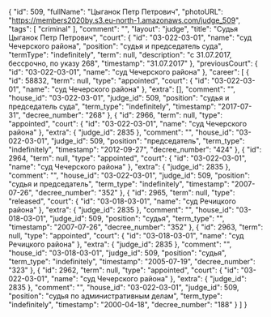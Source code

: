 {
    "id": 509,
    "fullName": "Цыганок Петр Петрович",
    "photoURL": "https://members2020by.s3.eu-north-1.amazonaws.com/judge_509",
    "tags": [
        "criminal"
    ],
    "comment": "",
    "layout": "judge",
    "title": "Судья Цыганок Петр Петрович",
    "court": {
        "id": "03-022-03-01",
        "name": "суд Чечерского района",
        "position": "судья и председатель суда",
        "termType": "indefinitely",
        "term": null,
        "description": "c 31.07.2017, бессрочно, по указу 268",
        "timestamp": "31.07.2017"
    },
    "previousCourt": {
        "id": "03-022-03-01",
        "name": "суд Чечерского района"
    },
    "career": [
        {
            "id": 58832,
            "term": null,
            "type": "appointed",
            "court": {
                "id": "03-022-03-01",
                "name": "суд Чечерского района"
            },
            "extra": [],
            "comment": "",
            "house_id": "03-022-03-01",
            "judge_id": 509,
            "position": "судья и председатель суда",
            "term_type": "indefinitely",
            "timestamp": "2017-07-31",
            "decree_number": "268"
        },
        {
            "id": 2966,
            "term": null,
            "type": "appointed",
            "court": {
                "id": "03-022-03-01",
                "name": "суд Чечерского района"
            },
            "extra": {
                "judge_id": 2835
            },
            "comment": "",
            "house_id": "03-022-03-01",
            "judge_id": 509,
            "position": "председатель",
            "term_type": "indefinitely",
            "timestamp": "2012-09-27",
            "decree_number": "424"
        },
        {
            "id": 2964,
            "term": null,
            "type": "appointed",
            "court": {
                "id": "03-022-03-01",
                "name": "суд Чечерского района"
            },
            "extra": {
                "judge_id": 2835
            },
            "comment": "",
            "house_id": "03-022-03-01",
            "judge_id": 509,
            "position": "судья и председатель",
            "term_type": "indefinitely",
            "timestamp": "2007-07-26",
            "decree_number": "352"
        },
        {
            "id": 2965,
            "term": null,
            "type": "released",
            "court": {
                "id": "03-018-03-01",
                "name": "суд Речицкого района"
            },
            "extra": {
                "judge_id": 2835
            },
            "comment": "",
            "house_id": "03-018-03-01",
            "judge_id": 509,
            "position": "судья",
            "term_type": "",
            "timestamp": "2007-07-26",
            "decree_number": "352"
        },
        {
            "id": 2963,
            "term": null,
            "type": "appointed",
            "court": {
                "id": "03-018-03-01",
                "name": "суд Речицкого района"
            },
            "extra": {
                "judge_id": 2835
            },
            "comment": "",
            "house_id": "03-018-03-01",
            "judge_id": 509,
            "position": "судья",
            "term_type": "indefinitely",
            "timestamp": "2005-07-19",
            "decree_number": "323"
        },
        {
            "id": 2962,
            "term": null,
            "type": "appointed",
            "court": {
                "id": "03-022-03-01",
                "name": "суд Чечерского района"
            },
            "extra": {
                "judge_id": 2835
            },
            "comment": "",
            "house_id": "03-022-03-01",
            "judge_id": 509,
            "position": "судья по административным делам",
            "term_type": "indefinitely",
            "timestamp": "2000-04-18",
            "decree_number": "188"
        }
    ]
}